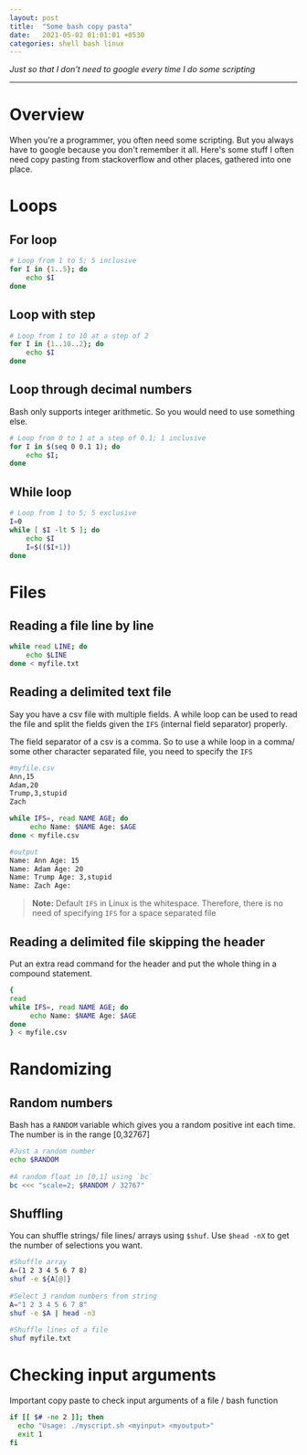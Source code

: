 ```yaml
---
layout: post
title:  "Some bash copy pasta"
date:   2021-05-02 01:01:01 +0530
categories: shell bash linux
---
```


*Just so that I don't need to google every time I do some scripting*

---

# Overview

When you're a programmer, you often need some scripting. But you always have to google because you don't remember it 
all. Here's some stuff I often need copy pasting from stackoverflow and other places, gathered into one place.

# Loops

## For loop

```bash
# Loop from 1 to 5; 5 inclusive
for I in {1..5}; do
    echo $I
done
```

## Loop with step

```bash
# Loop from 1 to 10 at a step of 2
for I in {1..10..2}; do
    echo $I
done
```

## Loop through decimal numbers

Bash only supports integer arithmetic. So you would need to use something else.

```bash
# Loop from 0 to 1 at a step of 0.1; 1 inclusive
for I in $(seq 0 0.1 1); do
    echo $I; 
done
```

## While loop

```bash
# Loop from 1 to 5; 5 exclusive
I=0
while [ $I -lt 5 ]; do
    echo $I
    I=$(($I+1))
done
```

# Files

## Reading a file line by line

```bash
while read LINE; do
    echo $LINE
done < myfile.txt
```

## Reading a delimited text file

Say you have a csv file with multiple fields. A while loop can be used to read the file and split the fields given 
the `IFS` (internal field separator) properly.

The field separator of a csv is a comma. So to use a while loop in a comma/ some other character separated file, 
you need to specify the `IFS`

```sh
#myfile.csv
Ann,15
Adam,20
Trump,3,stupid
Zach
```

```bash
while IFS=, read NAME AGE; do
     echo Name: $NAME Age: $AGE
done < myfile.csv
```

```sh
#output
Name: Ann Age: 15
Name: Adam Age: 20
Name: Trump Age: 3,stupid
Name: Zach Age:
```

> **Note:** Default `IFS` in Linux is the whitespace. Therefore, there is no need of specifying `IFS` for a space separated file

## Reading a delimited file skipping the header

Put an extra read command for the header and put the whole thing in a compound statement.

```bash
{
read
while IFS=, read NAME AGE; do
     echo Name: $NAME Age: $AGE
done
} < myfile.csv
```

# Randomizing

## Random numbers

Bash has a `RANDOM` variable which gives you a random positive int each time. The number is in the range [0,32767]

```bash
#Just a random number
echo $RANDOM
 
#A random float in [0,1] using `bc`
bc <<< "scale=2; $RANDOM / 32767"
```

## Shuffling

You can shuffle strings/ file lines/ arrays using `$shuf`. Use `$head -nX` to get the number of selections you want.

```bash
#Shuffle array
A=(1 2 3 4 5 6 7 8)
shuf -e ${A[@]}
 
#Select 3 random numbers from string
A="1 2 3 4 5 6 7 8"
shuf -e $A | head -n3
 
#Shuffle lines of a file
shuf myfile.txt
```

# Checking input arguments

Important copy paste to check input arguments of a file / bash function

```bash
if [[ $# -ne 2 ]]; then
  echo "Usage: ./myscript.sh <myinput> <myoutput>"
  exit 1
fi
```
